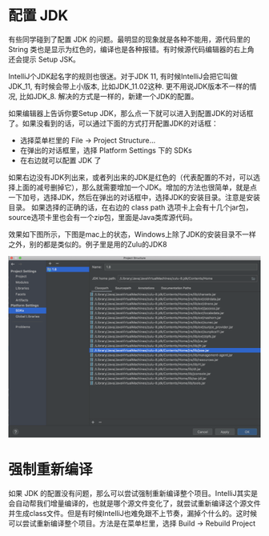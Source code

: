 
# 配置 JDK 
有些同学碰到了配置 JDK 的问题。最明显的现象就是各种不能用，源代码里的 String 类也是显示为红色的，编译也是各种报错。有时候源代码编辑器的右上角还会提示 Setup JSK。

IntelliJ个JDK起名字的规则也很迷。对于JDK 11, 有时候IntelliJ会把它叫做JDK_11, 有时候会带上小版本, 比如JDK_11.02这种. 更不用说JDK版本不一样的情况, 比如JDK_8. 解决的方式是一样的，新建一个JDK的配置。

如果编辑器上告诉你要Setup JDK，那么点一下就可以进入到配置JDK的对话框了。如果没看到的话，可以通过下面的方式打开配置JDK的对话框：

 - 选择菜单栏里的 File -> Project Structure...
 - 在弹出的对话框里，选择 Platform Settings 下的 SDKs
 - 在右边就可以配置 JDK 了
 
如果右边没有JDK列出来，或者列出来的JDK是红色的（代表配置的不对，可以选择上面的减号删掉它），那么就需要增加一个JDK。增加的方法也很简单，就是点一下加号，选择JDK，然后在弹出的对话框中，选择JDK的安装目录。注意是安装目录。
如果选择的正确的话，在右边的 class path 选项卡上会有十几个jar包，source选项卡里也会有一个zip包，里面是Java类库源代码。

效果如下图所示，下图是mac上的状态，Windows上除了JDK的安装目录不一样之外，别的都是类似的。例子里是用的Zulu的JDK8

![IntelliJ 里的 JDK 配置窗口](/FAQ/imgs/setup_jdk_in_intellij_idea.png?raw=true)


# 强制重新编译

如果 JDK 的配置没有问题，那么可以尝试强制重新编译整个项目。IntelliJ其实是会自动帮我们增量编译的，也就是哪个源文件变化了，就尝试重新编译这个源文件并生成class文件。但是有时候IntelliJ也难免跟不上节奏，漏掉个什么的。这时候可以尝试重新编译整个项目。方法是在菜单栏里，选择 Build -> Rebuild Project



